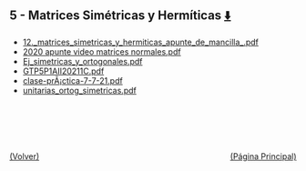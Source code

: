 
<html>
<body>
<h2>5 - Matrices Simétricas y Hermíticas <a href="https://downgit.github.io/#/home?url=https://github.com/Apuntes-FIUBA/Apuntes-Electronica/tree/main/81 - Matemática/8102 - Algebra II/Clases Vargas/5 - Matrices Simétricas y Hermíticas" style="font-size:20px">  ⬇️ </a></h2>
<ul>
    <li><a href="12._matrices_simetricas_y_hermiticas_apunte_de_mancilla_.pdf">12._matrices_simetricas_y_hermiticas_apunte_de_mancilla_.pdf</a></li>
    <li><a href="2020 apunte video matrices normales.pdf">2020 apunte video matrices normales.pdf</a></li>
    <li><a href="Ej_simetricas_y_ortogonales.pdf">Ej_simetricas_y_ortogonales.pdf</a></li>
    <li><a href="GTP5P1AII20211C.pdf">GTP5P1AII20211C.pdf</a></li>
    <li><a href="clase-prÃ¡ctica-7-7-21.pdf">clase-prÃ¡ctica-7-7-21.pdf</a></li>
    <li><a href="unitarias_ortog_simetricas.pdf">unitarias_ortog_simetricas.pdf</a></li>
</ul>
</body>
</html>





<br><br><br><br><br><a href="../" style="float: left">(Volver)</a> <a href="https://apuntes-fiuba.github.io/Apuntes-Electronica" style="float: right">(Página Principal)</a>
